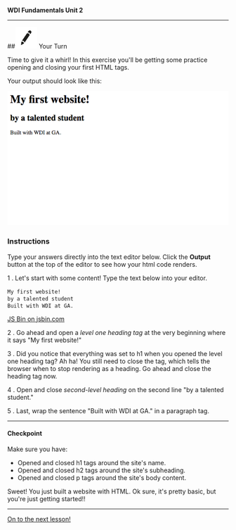 **WDI Fundamentals Unit 2**

---

##![Your Turn](../assets/exercise.png) Your Turn

Time to give it a whirl! In this exercise you'll be getting some practice opening and closing your first HTML tags.

Your output should look like this:

![](../assets/elkwebdesign/tags.png)

### Instructions

Type your answers directly into the text editor below. Click the **Output** button at the top of the editor to see how your html code renders.

1 . Let's start with some content! Type the text below into your editor.

```
My first website!
by a talented student
Built with WDI at GA.
```

<a class="jsbin-embed" href="http://jsbin.com/xuhubej/embed?html&height=600px">JS Bin on jsbin.com</a><script src="http://static.jsbin.com/js/embed.min.js?3.37.0"></script>

2 . Go ahead and open a *level one heading tag* at the very beginning where it says "My first website!"

3 . Did you notice that everything was set to h1 when you opened the level one heading tag? Ah ha! You still need to close the tag, which tells the browser when to stop rendering as a heading. Go ahead and close the heading tag now.

4 . Open and close *second-level heading* on the second line "by a talented student."

5 . Last, wrap the sentence "Built with WDI at GA." in a paragraph tag.


---

#### Checkpoint

Make sure you have:
- Opened and closed h1 tags around the site's name.
- Opened and closed h2 tags around the site's subheading.
- Opened and closed p tags around the site's body content.


Sweet! You just built a website with HTML. Ok sure, it's pretty basic, but you're just getting started!!

----
[On to the next lesson!](04_lesson.md)
